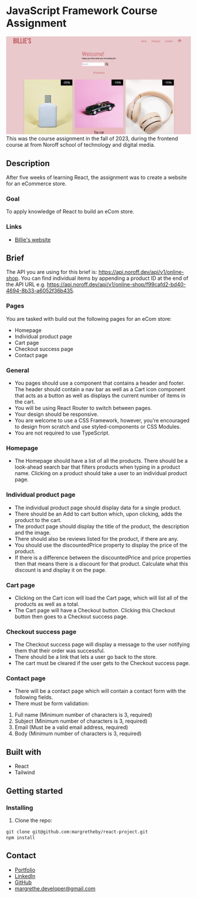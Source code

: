 # JavaScript Framework Course Assignment
<img src="https://github.com/margretheby/react-project/blob/main/billies.png" alt="Screenshot of the Billie's website on desktop">
This was the course assignment in the fall of 2023, during the frontend course at from Noroff school of technology and digital media.

## Description
After five weeks of learning React, the assignment was to create a website for an eCommerce store.

### Goal
To apply knowledge of React to build an eCom store. 

### Links
- <a href="https://billies.netlify.app" target="_blank">Billie's website</a>

## Brief
The API you are using for this brief is: https://api.noroff.dev/api/v1/online-shop. You can find individual items by appending a product ID at the end of the API URL e.g. https://api.noroff.dev/api/v1/online-shop/f99cafd2-bd40-4694-8b33-a6052f36b435.

### Pages
You are tasked with build out the following pages for an eCom store:
- Homepage
- Individual product page
- Cart page
- Checkout success page
- Contact page

### General
- You pages should use a <Layout> component that contains a header and footer. The header should contain a nav bar as well as a Cart icon component that acts as a button as well as displays the current number of items in the cart.
- You will be using React Router to switch between pages.
- Your design should be responsive. 
- You are welcome to use a CSS Framework, however, you’re encouraged to design from scratch and use styled-components or CSS Modules.
- You are not required to use TypeScript.

### Homepage
- The Homepage should have a list of all the products. There should be a look-ahead search bar that filters products when typing in a product name. Clicking on a product should take a user to an individual product page.

### Individual product page
- The individual product page should display data for a single product. 
- There should be an Add to cart button which, upon clicking, adds the product to the cart. 
- The product page should display the title of the product, the description and the image. 
- There should also be reviews listed for the product, if there are any. 
- You should use the discountedPrice property to display the price of the product. 
- If there is a difference between the discountedPrice and price properties then that means there is a discount for that product. Calculate what this discount is and display it on the page.

### Cart page 
- Clicking on the Cart icon will load the Cart page, which will list all of the products as well as a total. 
- The Cart page will have a Checkout button. Clicking this Checkout button then goes to a Checkout success page.

### Checkout success page 
- The Checkout success page will display a message to the user notifying them that their order was successful. 
- There should be a link that lets a user go back to the store. 
- The cart must be cleared if the user gets to the Checkout success page.

### Contact page
- There will be a contact page which will contain a contact form with the following fields. 
- There must be form validation:
1. Full name (Minimum number of characters is 3, required)
2. Subject (Minimum number of characters is 3, required)
3. Email (Must be a valid email address, required)
4. Body (Minimum number of characters is 3, required)

## Built with
- React
- Tailwind

## Getting started
### Installing
1. Clone the repo:

``` 
git clone git@github.com:margretheby/react-project.git
npm install
```

## Contact
- <a href="https://mby-portfolio.netlify.app" target="_blank">Portfolio</a>
- <a href="https://www.linkedin.com/in/margrethe-by-6abb98226/" target="_blank">LinkedIn</a>
- <a href="https://github.com/margretheby" target="_blank">GitHub</a>
- <a href="mailto:margrethe.developer@gmail.com">margrethe.developer@gmail.com</a>
